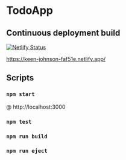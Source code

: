 # TodoApp

## Continuous deployment build
[![Netlify Status](https://api.netlify.com/api/v1/badges/bf131cd0-ccdc-40bc-9e57-d045a33c254b/deploy-status)](https://keen-johnson-faf51e.netlify.app/)

https://keen-johnson-faf51e.netlify.app/

## Scripts

### `npm start`
@ http://localhost:3000

### `npm test`
### `npm run build`
### `npm run eject`
